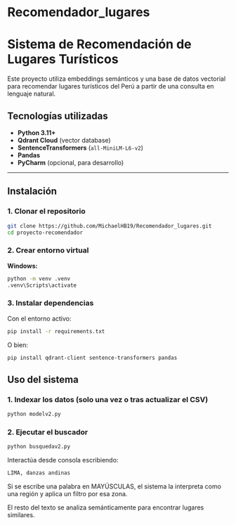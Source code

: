 # Recomendador_lugares
# Sistema de Recomendación de Lugares Turísticos

Este proyecto utiliza embeddings semánticos y una base de datos vectorial para recomendar lugares turísticos del Perú a partir de una consulta en lenguaje natural.

## Tecnologías utilizadas

- **Python 3.11+**
- **Qdrant Cloud** (vector database)
- **SentenceTransformers** (`all-MiniLM-L6-v2`)
- **Pandas**
- **PyCharm** (opcional, para desarrollo)

---

## Instalación

### 1. Clonar el repositorio

```bash
git clone https://github.com/MichaelHB19/Recomendador_lugares.git
cd proyecto-recomendador

```

### 2. Crear entorno virtual

**Windows:**

```bash
python -m venv .venv
.venv\Scripts\activate
```
### 3. Instalar dependencias

Con el entorno activo:

```bash
pip install -r requirements.txt
```
O bien:

```bash
pip install qdrant-client sentence-transformers pandas
```
## Uso del sistema

### 1. Indexar los datos (solo una vez o tras actualizar el CSV)

```bash
python modelv2.py
```
### 2. Ejecutar el buscador

```bash
python busquedav2.py
```
Interactúa desde consola escribiendo:

```bash
LIMA, danzas andinas
```
Si se escribe una palabra en MAYÚSCULAS, el sistema la interpreta como una región y aplica un filtro por esa zona.

El resto del texto se analiza semánticamente para encontrar lugares similares.


